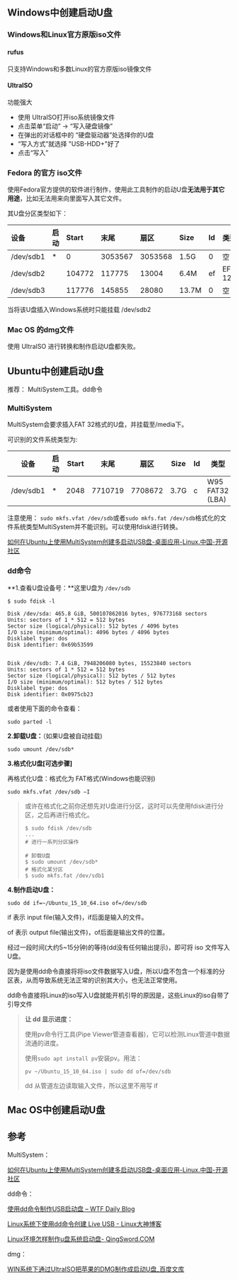 

## Windows中创建启动U盘



### Windows和Linux官方原版iso文件



#### rufus

只支持Windows和多数Linux的官方原版iso镜像文件



#### UltraISO

功能强大

* 使用 UItraISO打开iso系统镜像文件
* 点击菜单“启动” -> “写入硬盘镜像”
* 在弹出的对话框中的 “硬盘驱动器”处选择你的U盘
* “写入方式”就选择 "USB-HDD+"好了
* 点击“写入”





### Fedora 的官方 iso文件

使用Fedora官方提供的软件进行制作，使用此工具制作的启动U盘**无法用于其它用途**，比如无法用来向里面写入其它文件。

其U盘分区类型如下：


| 设备        | 启动   | Start  | 末尾      | 扇区      | Size  | Id   | 类型                 |
| :-------- | :--- | :----- | :------ | :------ | :---- | :--- | :----------------- |
| /dev/sdb1 | *    | 0      | 3053567 | 3053568 | 1.5G  | 0    | 空                  |
| /dev/sdb2 |      | 104772 | 117775  | 13004   | 6.4M  | ef   | EFI (FAT-12/16/32) |
| /dev/sdb3 |      | 117776 | 145855  | 28080   | 13.7M | 0    | 空                  |

当将该U盘插入Windows系统时只能挂载 /dev/sdb2



### Mac OS 的dmg文件

使用 UItraISO 进行转换和制作启动U盘都失败。



## Ubuntu中创建启动U盘



推荐： MultiSystem工具。dd命令



### MultiSystem

MultiSystem会要求插入FAT 32格式的U盘，并挂载至/media下。

可识别的文件系统类型为:

| 设备        | 启动   | Start | 末尾      | 扇区      | Size | Id   | 类型              |
| --------- | ---- | ----- | ------- | ------- | ---- | ---- | --------------- |
| /dev/sdb1 | *    | 2048  | 7710719 | 7708672 | 3.7G | c    | W95 FAT32 (LBA) |



注意使用： `sudo mkfs.vfat /dev/sdb`或者`sudo mkfs.fat /dev/sdb`格式化的文件系统类型MultiSystem并不能识别。可以使用fdisk进行转换。



[如何在Ubuntu上使用MultiSystem创建多启动USB盘-桌面应用-Linux.中国-开源社区](https://linux.cn/article-4701-1.html "如何在Ubuntu上使用MultiSystem创建多启动USB盘-桌面应用-Linux.中国-开源社区")





### dd命令



**1.查看U盘设备号：**这里U盘为 `/dev/sdb`

```shell
$ sudo fdisk -l

Disk /dev/sda: 465.8 GiB, 500107862016 bytes, 976773168 sectors
Units: sectors of 1 * 512 = 512 bytes
Sector size (logical/physical): 512 bytes / 4096 bytes
I/O size (minimum/optimal): 4096 bytes / 4096 bytes
Disklabel type: dos
Disk identifier: 0x69b53599


Disk /dev/sdb: 7.4 GiB, 7948206080 bytes, 15523840 sectors
Units: sectors of 1 * 512 = 512 bytes
Sector size (logical/physical): 512 bytes / 512 bytes
I/O size (minimum/optimal): 512 bytes / 512 bytes
Disklabel type: dos
Disk identifier: 0x0975cb23
```

或者使用下面的命令查看：

```shell
sudo parted -l
```


**2.卸载U盘：**（如果U盘被自动挂载)

```shell
sudo umount /dev/sdb*
```

**3.格式化U盘[可选步骤]**

再格式化U盘：格式化为 FAT格式(Windows也能识别)

```shell
sudo mkfs.vfat /dev/sdb –I
```

> 或许在格式化之前你还想先对U盘进行分区，这时可以先使用fdisk进行分区，之后再进行格式化。
>
> ```shell
> $ sudo fdisk /dev/sdb
> ...
> # 进行一系列分区操作
>
> # 卸载U盘
> $ sudo umount /dev/sdb*
> # 格式化某分区
> $ sudo mkfs.fat /dev/sdb1
> ```
>
> 

**4.制作启动U盘：**

```shell
sudo dd if=~/Ubuntu_15_10_64.iso of=/dev/sdb
```

if 表示 input file(输入文件)，if后面是输入的文件。

of 表示 output file(输出文件)，of后面是输出文件的位置。

经过一段时间(大约5~15分钟)的等待(dd没有任何输出提示)，即可将 iso 文件写入 U盘。



因为是使用dd命令直接将将iso文件数据写入U盘，所以U盘不包含一个标准的分区表，从而导致系统无法正常的识别其大小，也无法正常使用。

dd命令直接将Linux的iso写入U盘就能开机引导的原因是，这些Linux的iso自带了引导文件



> **让 dd 显示进度：**
>
> 使用pv命令行工具(Pipe Viewer管道查看器)，它可以检测Linux管道中数据流通的进度。
>
> 使用`sudo apt install pv`安装pv。用法：
>
> ```shell
> pv ~/Ubuntu_15_10_64.iso | sudo dd of=/dev/sdb
> ```
>
> dd 从管道左边读取输入文件，所以这里不用写 if








## Mac OS中创建启动U盘











## 参考

MultiSystem：

[如何在Ubuntu上使用MultiSystem创建多启动USB盘-桌面应用-Linux.中国-开源社区](https://linux.cn/article-4701-1.html "如何在Ubuntu上使用MultiSystem创建多启动USB盘-桌面应用-Linux.中国-开源社区")



dd命令：

[使用dd命令制作USB启动盘 – WTF Daily Blog](http://blog.topspeedsnail.com/archives/4042 "使用dd命令制作USB启动盘 – WTF Daily Blog")

[Linux系统下使用dd命令创建 Live USB - Linux大神博客](https://www.linuxdashen.com/linux%E7%B3%BB%E7%BB%9F%E4%B8%8B%E4%BD%BF%E7%94%A8dd%E5%91%BD%E4%BB%A4%E5%88%9B%E5%BB%BAlive-usb "Linux系统下使用dd命令创建 Live USB - Linux大神博客")

[Linux环境怎样制作u盘系统启动盘- QingSword.COM](https://www.qingsword.com/qing/85.html "Linux环境怎样制作u盘系统启动盘- QingSword.COM")



dmg：

[WIN系统下通过UltraISO把苹果的DMG制作成启动U盘_百度文库](https://wenku.baidu.com/view/a5ffe7cc8bd63186bcebbc41.html "WIN系统下通过UltraISO把苹果的DMG制作成启动U盘_百度文库")

